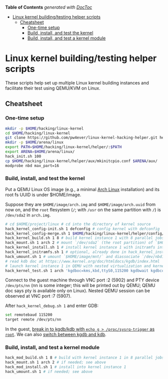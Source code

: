 <!-- START doctoc generated TOC please keep comment here to allow auto update -->
<!-- DON'T EDIT THIS SECTION, INSTEAD RE-RUN doctoc TO UPDATE -->
**Table of Contents**  *generated with [DocToc](http://doctoc.herokuapp.com/)*

- [Linux kernel building/testing helper scripts](#linux-kernel-buildingtesting-helper-scripts)
	- [Cheatsheet](#cheatsheet)
		- [One-time setup](#one-time-setup)
		- [Build, install, and test the kernel](#build-install-and-test-the-kernel)
		- [Build, install, and test a kernel module](#build-install-and-test-a-kernel-module)

<!-- END doctoc generated TOC please keep comment here to allow auto update -->

# Linux kernel building/testing helper scripts

These scripts help set up multiple Linux kernel building instances and facilitate their test using QEMU/KVM on Linux.

## Cheatsheet

### One-time setup

```bash
mkdir -p $HOME/hacking/linux-kernel
cd $HOME/hacking/linux-kernel
git clone https://github.com/pw4ever/linux-kernel-hacking-helper.git helper
mkdir -p $HOME/arena/linux
export PATH=$HOME/hacking/linux-kernel/helper/:$PATH
export ARENA=$HOME/arena/linux/
hack_init.sh 100
cp $HOME/hacking/linux-kernel/helper/aux/mkinitcpio.conf $ARENA/aux/
modprobe nbd max_part=16
```

### Build, install, and test the kernel

Put a QEMU Linux OS image (e.g., a minimal [Arch Linux](https://www.archlinux.org/) installation) and its root fs UUID is under $HOME/image.

Suppose they are `$HOME/image/arch.img` and `$HOME/image/arch.uuid` from now on, and the `root` flesystem (`/`; with `/usr` on the same partition with `/`) is `/dev/sda2` in `arch.img`.

```bash
# cd $HOME/project/linux # cd into the directory of kernel source
hack_kernel_config-init.sh 1 defconfig # config kernel with defconfig
hack_kernel_config-merge.sh 1 $HOME/hacking/linux-kernel/helper/config/kgdb # merge kgdb support in config
hack_kernel_build.sh 1 8 # build kernel instance 1 with 8 parallel jobs
hack_mount.sh 1 arch 2 # mount `/dev/sda2` (the root partition) of `$HOME/image/arch.img` with host's `/dev/ndb1` onto `$HOME/image/mnt/`
hack_kernel_install.sh 1 # install kernel instance 1 with initramfs into `$HOME/image/mnt/` (which has the mounted `$HOME/image/arch.img`)
hack_kernel_initramfs.sh 1 # optional, already done in hack_kernel_install.sh, need $ARENA
hack_umount.sh 1 # umount `$HOME/image/mnt/` and diassociate `/dev/nbd1`
# read kdb doc at https://www.kernel.org/doc/htmldocs/kgdb/index.html
# launch kernel instance 1 in QEMU with nested virtualization and kernel debugging support
hack_kernel_test.sh 1 arch 'kgdboc=kms,kbd,ttyS0,115200 kgdbwait kgdbcon' -enable-kvm -m 1024M -vnc :2 -cpu qemu64,+vmx -net nic -net user,hostfwd=tcp::5907-:5907 -serial pty
```

Connect to the guest machine through VNC port :2 (5902) and PTY device `/dev/pts/nn` (nn is some integer; this will be printed out by QEMU; QEMU doc says pty is available only on Linux). Nested QEMU session can be observed at VNC port :7 (5907).

After `hack_kernel_debug.sh 1` and enter GDB:

```bash
set remotebaud 115200
target remote /dev/pts/nn
```

In the guest, [break in to kgdb/kdb with `echo g > /proc/sysrq-trigger` as `root`](https://www.kernel.org/doc/htmldocs/kgdb/EnableKGDB.html). We can also [switch between kgdb and kdb](https://www.kernel.org/doc/htmldocs/kgdb/switchKdbKgdb.html).

### Build, install, and test a kernel module

```bash
hack_mod_build.sh 1 8 # build with kernel instance 1 in 8 parallel jobs
hack_mount.sh 1 arch 2 # if needed; see above
hack_mod_install.sh 1 # install into kernel instance 1 
hack_umount.sh 1 # if needed; see above
```
